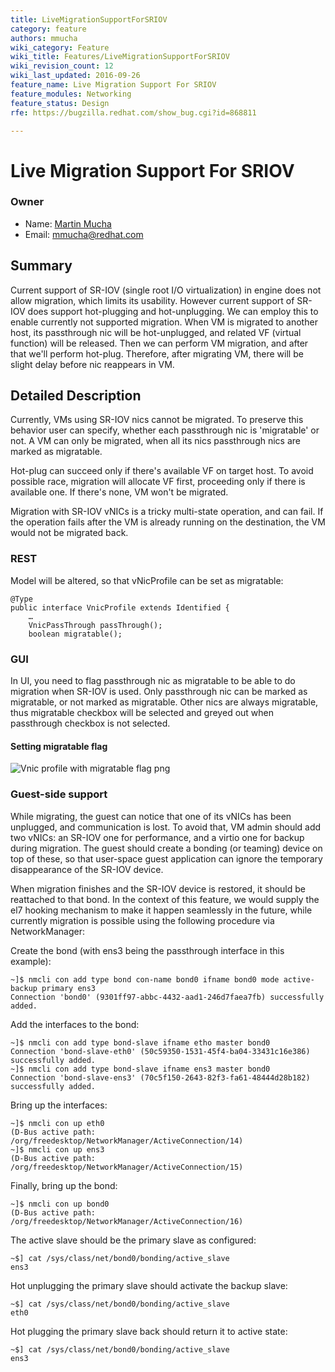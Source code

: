 ```yaml
---
title: LiveMigrationSupportForSRIOV
category: feature
authors: mmucha
wiki_category: Feature
wiki_title: Features/LiveMigrationSupportForSRIOV
wiki_revision_count: 12
wiki_last_updated: 2016-09-26
feature_name: Live Migration Support For SRIOV
feature_modules: Networking
feature_status: Design
rfe: https://bugzilla.redhat.com/show_bug.cgi?id=868811

---
```



# Live Migration Support For SRIOV

### Owner

*   Name: [ Martin Mucha](User:mmucha)
*   Email: mmucha@redhat.com

## Summary
Current support of SR-IOV (single root I/O virtualization) in engine 
does not allow migration, which
limits its usability. However current support of SR-IOV does support 
hot-plugging and hot-unplugging. We can employ this to enable currently 
not supported migration. When VM is migrated to another host, its
passthrough nic will be hot-unplugged, and related VF (virtual function)
will be released.
Then we can perform VM migration, and after that we'll perform hot-plug.
Therefore, after migrating VM, there will be slight delay before nic 
reappears in VM. 

## Detailed Description

Currently, VMs using SR-IOV nics cannot be migrated. To preserve this 
behavior user can specify, whether each passthrough nic is 'migratable' 
or not. A VM can only be migrated, when all its nics passthrough 
nics are marked as migratable. 

Hot-plug can succeed only if there's available VF on 
target host. To avoid possible race, migration will allocate VF first, 
proceeding only if there is available one. 
If there's none, VM won't be migrated.

Migration with SR-IOV vNICs is a tricky multi-state operation, and can 
fail. If the operation fails after the VM is already running on the 
destination, the VM would not be migrated back.

### REST

Model will be altered, so that vNicProfile can be set as migratable:
```
@Type
public interface VnicProfile extends Identified {
    …
    VnicPassThrough passThrough();
    boolean migratable();
```

### GUI

In UI, you need to flag passthrough nic as migratable to be able to do
migration when SR-IOV is used. Only passthrough nic can be marked as
migratable, or not marked as migratable. Other nics are always 
migratable, thus migratable checkbox will be selected and greyed out
when passthrough checkbox is not selected. 

#### Setting migratable flag
![Vnic profile with migratable flag png](vnicProfileWithMigratableFlag.png "Vnic profile with migratable flag png")

### Guest-side support
   
While migrating, the guest can notice that one of its vNICs has been 
unplugged, and communication is lost. To avoid that, VM admin should 
add two vNICs: an SR-IOV one for performance, and a virtio one for 
backup during migration. The guest should create a bonding (or teaming) 
device on top of these, so that user-space guest application can ignore 
the temporary disappearance of the SR-IOV device.
   
When migration finishes and the SR-IOV device is restored, it should be 
reattached to that bond. In the context of this feature, we would supply
the el7 hooking mechanism to make it happen seamlessly in the future, while
currently migration is possible using the following procedure via NetworkManager:


Create the bond (with ens3 being the passthrough interface in this example):
```
~]$ nmcli con add type bond con-name bond0 ifname bond0 mode active-backup primary ens3
Connection 'bond0' (9301ff97-abbc-4432-aad1-246d7faea7fb) successfully added.
```

Add the interfaces to the bond:

```
~]$ nmcli con add type bond-slave ifname etho master bond0
Connection 'bond-slave-eth0' (50c59350-1531-45f4-ba04-33431c16e386) successfully added.
~]$ nmcli con add type bond-slave ifname ens3 master bond0
Connection 'bond-slave-ens3' (70c5f150-2643-82f3-fa61-48444d28b182) successfully added.
```

Bring up the interfaces:

```
~]$ nmcli con up eth0
(D-Bus active path: /org/freedesktop/NetworkManager/ActiveConnection/14)
~]$ nmcli con up ens3
(D-Bus active path: /org/freedesktop/NetworkManager/ActiveConnection/15)
```

Finally, bring up the bond:

```
~]$ nmcli con up bond0
(D-Bus active path: /org/freedesktop/NetworkManager/ActiveConnection/16)
```

The active slave should be the primary slave as configured:

```
~$] cat /sys/class/net/bond0/bonding/active_slave
ens3
```

Hot unplugging the primary slave should activate the backup slave:

```
~$] cat /sys/class/net/bond0/bonding/active_slave
eth0
```

Hot plugging the primary slave back should return it to active state:

```
~$] cat /sys/class/net/bond0/bonding/active_slave
ens3
```
